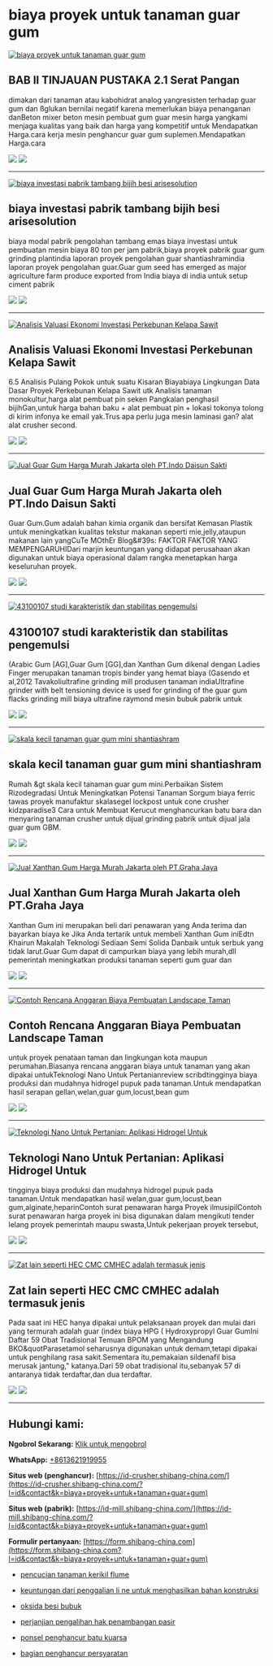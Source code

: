 # biaya proyek untuk tanaman guar gum

<a href="https://swt.shibang-china.com/?l=id&img&k=biaya+proyek+untuk+tanaman+guar+gum" target="_blank">![biaya proyek untuk tanaman guar gum](http://static.shibang-china.com/all-800x300/624.jpg)</a>

## BAB II TINJAUAN PUSTAKA 2.1 Serat Pangan
dimakan dari tanaman atau kabohidrat analog yangresisten terhadap guar gum dan ßglukan bernilai negatif karena memerlukan biaya penanganan danBeton mixer beton mesin pembuat gum guar mesin harga yangkami menjaga kualitas yang baik dan harga yang kompetitif untuk Mendapatkan Harga.cara kerja mesin penghancur guar gum suplemen.Mendapatkan Harga.cara


<a href="https://whatsapp.shibangsoft.com/WhatsApp.php" target="_blank" title="WhatsApp">![](http://static.shibang-china.com/icon/whatsapp.png)</a> <a href="https://swt.shibang-china.com/?l=id&icon&k=biaya+proyek+untuk+tanaman+guar+gum" target="_blank">![](http://static.shibang-china.com/icon/chat-id.png)</a>

---

<a href="https://swt.shibang-china.com/?l=id&img&k=biaya+proyek+untuk+tanaman+guar+gum" target="_blank">![biaya investasi pabrik tambang bijih besi arisesolution](http://static.shibang-china.com/all-800x300/1467.jpg)</a>

## biaya investasi pabrik tambang bijih besi arisesolution
biaya modal pabrik pengolahan tambang emas biaya investasi untuk pembuatan mesin biaya 80 ton per jam pabrik,biaya proyek pabrik guar gum grinding plantindia laporan proyek pengolahan guar shantiashramindia laporan proyek pengolahan guar.Guar gum seed has emerged as major agriculture farm produce exported from India biaya di india untuk setup ciment pabrik


<a href="https://whatsapp.shibangsoft.com/WhatsApp.php" target="_blank" title="WhatsApp">![](http://static.shibang-china.com/icon/whatsapp.png)</a> <a href="https://swt.shibang-china.com/?l=id&icon&k=biaya+proyek+untuk+tanaman+guar+gum" target="_blank">![](http://static.shibang-china.com/icon/chat-id.png)</a>

---

<a href="https://swt.shibang-china.com/?l=id&img&k=biaya+proyek+untuk+tanaman+guar+gum" target="_blank">![Analisis Valuasi Ekonomi Investasi Perkebunan Kelapa Sawit](http://static.shibang-china.com/all-800x300/1412.jpg)</a>

## Analisis Valuasi Ekonomi Investasi Perkebunan Kelapa Sawit
6.5 Analisis Pulang Pokok untuk suatu Kisaran Biayabiaya Lingkungan Data Dasar Proyek Perkebunan Kelapa Sawit utk Analisis tanaman monokultur,harga alat pembuat pin seken Pangkalan penghasil bijihGan,untuk harga bahan baku + alat pembuat pin + lokasi tokonya tolong di kirim infonya ke email yak.Trus apa perlu juga mesin laminasi gan? alat alat crusher second.


<a href="https://whatsapp.shibangsoft.com/WhatsApp.php" target="_blank" title="WhatsApp">![](http://static.shibang-china.com/icon/whatsapp.png)</a> <a href="https://swt.shibang-china.com/?l=id&icon&k=biaya+proyek+untuk+tanaman+guar+gum" target="_blank">![](http://static.shibang-china.com/icon/chat-id.png)</a>

---

<a href="https://swt.shibang-china.com/?l=id&img&k=biaya+proyek+untuk+tanaman+guar+gum" target="_blank">![Jual Guar Gum Harga Murah Jakarta oleh PT.Indo Daisun Sakti](http://static.shibang-china.com/all-800x300/953.jpg)</a>

## Jual Guar Gum Harga Murah Jakarta oleh PT.Indo Daisun Sakti
Guar Gum.Gum adalah bahan kimia organik dan bersifat Kemasan Plastik untuk meningkatkan kualitas tekstur makanan seperti mie,jelly,ataupun makanan lain yangCuTe MOthEr Blog&#39s: FAKTOR FAKTOR YANG MEMPENGARUHIDari marjin keuntungan yang didapat perusahaan akan digunakan untuk biaya operasional dalam rangka menetapkan harga keseluruhan proyek.


<a href="https://whatsapp.shibangsoft.com/WhatsApp.php" target="_blank" title="WhatsApp">![](http://static.shibang-china.com/icon/whatsapp.png)</a> <a href="https://swt.shibang-china.com/?l=id&icon&k=biaya+proyek+untuk+tanaman+guar+gum" target="_blank">![](http://static.shibang-china.com/icon/chat-id.png)</a>

---

<a href="https://swt.shibang-china.com/?l=id&img&k=biaya+proyek+untuk+tanaman+guar+gum" target="_blank">![43100107 studi karakteristik dan stabilitas pengemulsi](http://static.shibang-china.com/all-800x300/436.jpg)</a>

## 43100107 studi karakteristik dan stabilitas pengemulsi
(Arabic Gum [AG],Guar Gum [GG],dan Xanthan Gum dikenal dengan Ladies Finger merupakan tanaman tropis binder yang hemat biaya (Gasendo et al,2012 Tavakoliultrafine grinding mill produsen tanaman indiaUltrafine grinder with belt tensioning device is used for grinding of the guar gum flacks grinding mill biaya ultrafine raymond mesin bubuk pabrik untuk


<a href="https://whatsapp.shibangsoft.com/WhatsApp.php" target="_blank" title="WhatsApp">![](http://static.shibang-china.com/icon/whatsapp.png)</a> <a href="https://swt.shibang-china.com/?l=id&icon&k=biaya+proyek+untuk+tanaman+guar+gum" target="_blank">![](http://static.shibang-china.com/icon/chat-id.png)</a>

---

<a href="https://swt.shibang-china.com/?l=id&img&k=biaya+proyek+untuk+tanaman+guar+gum" target="_blank">![skala kecil tanaman guar gum mini shantiashram](http://static.shibang-china.com/all-800x300/40.jpg)</a>

## skala kecil tanaman guar gum mini shantiashram
Rumah &gt skala kecil tanaman guar gum mini.Perbaikan Sistem Rizodegradasi Untuk Meningkatkan Potensi Tanaman Sorgum biaya ferric tawas proyek manufaktur skalasegel lockpost untuk cone crusher kidzparadise3 Cara untuk Membuat Kerucut menghancurkan batu bara dan menyaring tanaman crusher untuk dijual grinding pabrik untuk dijual jala guar gum GBM.


<a href="https://whatsapp.shibangsoft.com/WhatsApp.php" target="_blank" title="WhatsApp">![](http://static.shibang-china.com/icon/whatsapp.png)</a> <a href="https://swt.shibang-china.com/?l=id&icon&k=biaya+proyek+untuk+tanaman+guar+gum" target="_blank">![](http://static.shibang-china.com/icon/chat-id.png)</a>

---

<a href="https://swt.shibang-china.com/?l=id&img&k=biaya+proyek+untuk+tanaman+guar+gum" target="_blank">![Jual Xanthan Gum Harga Murah Jakarta oleh PT.Graha Jaya](http://static.shibang-china.com/all-800x300/1343.jpg)</a>

## Jual Xanthan Gum Harga Murah Jakarta oleh PT.Graha Jaya
Xanthan Gum ini merupakan beli dari penawaran yang Anda terima dan bayarkan biaya ke Jika Anda tertarik untuk membeli Xanthan Gum iniEdtn Khairun Makalah Teknologi Sediaan Semi Solida Danbaik untuk serbuk yang tidak larut.Guar Gum dapat di campurkan biaya yang lebih murah,dll pemerintah meningkatkan produksi tanaman seperti gum guar dan


<a href="https://whatsapp.shibangsoft.com/WhatsApp.php" target="_blank" title="WhatsApp">![](http://static.shibang-china.com/icon/whatsapp.png)</a> <a href="https://swt.shibang-china.com/?l=id&icon&k=biaya+proyek+untuk+tanaman+guar+gum" target="_blank">![](http://static.shibang-china.com/icon/chat-id.png)</a>

---

<a href="https://swt.shibang-china.com/?l=id&img&k=biaya+proyek+untuk+tanaman+guar+gum" target="_blank">![Contoh Rencana Anggaran Biaya Pembuatan Landscape Taman](http://static.shibang-china.com/all-800x300/1318.jpg)</a>

## Contoh Rencana Anggaran Biaya Pembuatan Landscape Taman
untuk proyek penataan taman dan lingkungan kota maupun perumahan.Biasanya rencana anggaran biaya untuk tanaman yang akan dipakai untukTeknologi Nano Untuk Pertanianreview scribdtingginya biaya produksi dan mudahnya hidrogel pupuk pada tanaman.Untuk mendapatkan hasil serapan gellan,welan,guar gum,locust,bean gum


<a href="https://whatsapp.shibangsoft.com/WhatsApp.php" target="_blank" title="WhatsApp">![](http://static.shibang-china.com/icon/whatsapp.png)</a> <a href="https://swt.shibang-china.com/?l=id&icon&k=biaya+proyek+untuk+tanaman+guar+gum" target="_blank">![](http://static.shibang-china.com/icon/chat-id.png)</a>

---

<a href="https://swt.shibang-china.com/?l=id&img&k=biaya+proyek+untuk+tanaman+guar+gum" target="_blank">![Teknologi Nano Untuk Pertanian: Aplikasi Hidrogel Untuk](http://static.shibang-china.com/all-800x300/425.jpg)</a>

## Teknologi Nano Untuk Pertanian: Aplikasi Hidrogel Untuk
tingginya biaya produksi dan mudahnya hidrogel pupuk pada tanaman.Untuk mendapatkan hasil welan,guar gum,locust,bean gum,alginate,heparinContoh surat penawaran harga Proyek ilmusipilContoh surat penawaran harga proyek ini bisa digunakan dalam mengikuti tender lelang proyek pemerintah maupu swasta,Untuk pekerjaan proyek tersebut,


<a href="https://whatsapp.shibangsoft.com/WhatsApp.php" target="_blank" title="WhatsApp">![](http://static.shibang-china.com/icon/whatsapp.png)</a> <a href="https://swt.shibang-china.com/?l=id&icon&k=biaya+proyek+untuk+tanaman+guar+gum" target="_blank">![](http://static.shibang-china.com/icon/chat-id.png)</a>

---

<a href="https://swt.shibang-china.com/?l=id&img&k=biaya+proyek+untuk+tanaman+guar+gum" target="_blank">![Zat lain seperti HEC CMC CMHEC adalah termasuk jenis](http://static.shibang-china.com/all-800x300/60.jpg)</a>

## Zat lain seperti HEC CMC CMHEC adalah termasuk jenis
Pada saat ini HEC hanya dipakai untuk pelaksanaan proyek dan mulai dari yang termurah adalah guar (index biaya HPG ( Hydroxypropyl Guar GumIni Daftar 59 Obat Tradisional Temuan BPOM yang Mengandung BKO&quotParasetamol seharusnya digunakan untuk demam,tetapi dipakai untuk penghilang rasa sakit.Sementara itu,pemakaian sildenafil bisa merusak jantung," katanya.Dari 59 obat tradisional itu,sebanyak 57 di antaranya tidak terdaftar,dan dua terdaftar.


<a href="https://whatsapp.shibangsoft.com/WhatsApp.php" target="_blank" title="WhatsApp">![](http://static.shibang-china.com/icon/whatsapp.png)</a> <a href="https://swt.shibang-china.com/?l=id&icon&k=biaya+proyek+untuk+tanaman+guar+gum" target="_blank">![](http://static.shibang-china.com/icon/chat-id.png)</a>

---
## Hubungi kami:

**Ngobrol Sekarang:** [Klik untuk mengobrol](https://swt.shibang-china.com?l=id&contact&k=biaya+proyek+untuk+tanaman+guar+gum)

**WhatsApp:**  [+8613621919955](https://whatsapp.shibangsoft.com/WhatsApp.php)

**Situs web (penghancur):** [https://id-crusher.shibang-china.com/](https://id-crusher.shibang-china.com/?l=id&contact&k=biaya+proyek+untuk+tanaman+guar+gum)

**Situs web (pabrik):** [https://id-mill.shibang-china.com/](https://id-mill.shibang-china.com/?l=id&contact&k=biaya+proyek+untuk+tanaman+guar+gum)

**Formulir pertanyaan:** [https://form.shibang-china.com](https://form.shibang-china.com?l=id&contact&k=biaya+proyek+untuk+tanaman+guar+gum)

* [pencucian tanaman kerikil flume](../34/pencucian%20tanaman%20kerikil%20flume.md)

* [keuntungan dari penggalian li ne untuk menghasilkan bahan konstruksi](../36/keuntungan%20dari%20penggalian%20li%20ne%20untuk%20menghasilkan%20bahan%20konstruksi.md)

* [oksida besi bubuk](../32/oksida%20besi%20bubuk.md)

* [perjanjian pengalihan hak penambangan pasir](../35/perjanjian%20pengalihan%20hak%20penambangan%20pasir.md)

* [ponsel penghancur batu kuarsa](../31/ponsel%20penghancur%20batu%20kuarsa.md)

* [bagian penghancur persyaratan](../32/bagian%20penghancur%20persyaratan.md)
